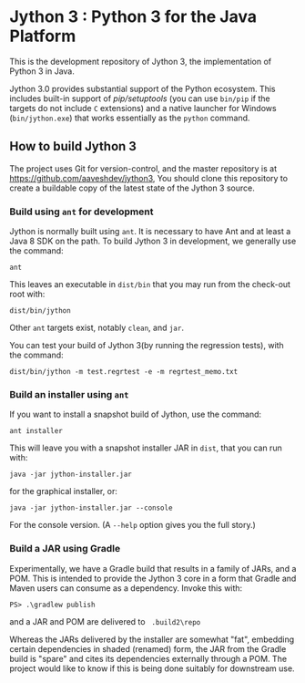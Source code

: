 # Jython 3 : Python 3 for the Java Platform

This is the development repository of Jython 3,
the implementation of Python 3 in Java.

Jython 3.0 provides substantial support of the Python ecosystem.
This includes built-in support of *pip/setuptools*
(you can use `bin/pip` if the targets do not include `C` extensions)
and a native launcher for Windows (`bin/jython.exe`)
that works essentially as the `python` command.


## How to build Jython 3

The project uses Git for version-control,
and the master repository is at https://github.com/aaveshdev/jython3,
You should clone this repository to create a buildable copy of the latest state
of the Jython 3 source.

### Build using `ant` for development

Jython is normally built using `ant`.
It is necessary to have Ant and at least a Java 8 SDK on the path.
To build Jython 3 in development, we generally use the command:
```
ant
```
This leaves an executable in `dist/bin`
that you may run from the check-out root with:
```
dist/bin/jython
```
Other `ant` targets exist, notably `clean`, and `jar`.

You can test your build of Jython 3(by running the regression tests),
with the command:
```
dist/bin/jython -m test.regrtest -e -m regrtest_memo.txt
```

### Build an installer using `ant`

If you want to install a snapshot build of Jython, use the command:
```
ant installer
```
This will leave you with a snapshot installer JAR in `dist`,
that you can run with:
```
java -jar jython-installer.jar
```
for the graphical installer, or:
```
java -jar jython-installer.jar --console
```
For the console version. (A `--help` option gives you the full story.)

### Build a JAR using Gradle

Experimentally, we have a Gradle build that results in a family of JARs,
and a POM.
This is intended to provide the Jython 3 core in a form that Gradle and Maven
users can consume as a dependency.
Invoke this with:
```
PS> .\gradlew publish
```
and a JAR and POM are delivered to ` .build2\repo` 

Whereas the JARs delivered by the installer are somewhat "fat",
embedding certain dependencies in shaded (renamed) form,
the JAR from the Gradle build is "spare"
and cites its dependencies externally through a POM.
The project would like to know if this is being done suitably
for downstream use.
